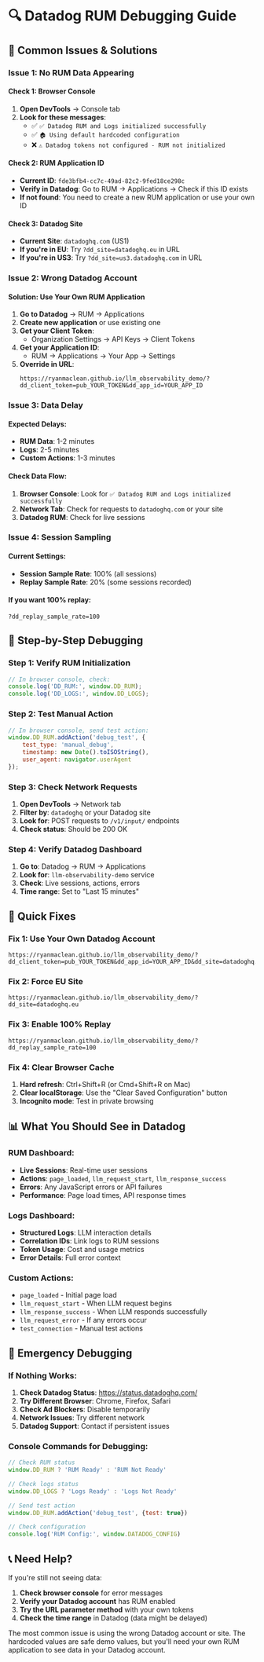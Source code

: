 # 🔍 Datadog RUM Debugging Guide

## 🚨 **Common Issues & Solutions**

### **Issue 1: No RUM Data Appearing**

#### **Check 1: Browser Console**
1. **Open DevTools** → Console tab
2. **Look for these messages**:
   - ✅ `✅ Datadog RUM and Logs initialized successfully`
   - ✅ `🏠 Using default hardcoded configuration`
   - ❌ `⚠️ Datadog tokens not configured - RUM not initialized`

#### **Check 2: RUM Application ID**
- **Current ID**: `fde3bfb4-cc7c-49ad-82c2-9fed18ce298c`
- **Verify in Datadog**: Go to RUM → Applications → Check if this ID exists
- **If not found**: You need to create a new RUM application or use your own ID

#### **Check 3: Datadog Site**
- **Current Site**: `datadoghq.com` (US1)
- **If you're in EU**: Try `?dd_site=datadoghq.eu` in URL
- **If you're in US3**: Try `?dd_site=us3.datadoghq.com` in URL

### **Issue 2: Wrong Datadog Account**

#### **Solution**: Use Your Own RUM Application
1. **Go to Datadog** → RUM → Applications
2. **Create new application** or use existing one
3. **Get your Client Token**:
   - Organization Settings → API Keys → Client Tokens
4. **Get your Application ID**:
   - RUM → Applications → Your App → Settings
5. **Override in URL**:
   ```
   https://ryanmaclean.github.io/llm_observability_demo/?dd_client_token=pub_YOUR_TOKEN&dd_app_id=YOUR_APP_ID
   ```

### **Issue 3: Data Delay**

#### **Expected Delays**:
- **RUM Data**: 1-2 minutes
- **Logs**: 2-5 minutes
- **Custom Actions**: 1-3 minutes

#### **Check Data Flow**:
1. **Browser Console**: Look for `✅ Datadog RUM and Logs initialized successfully`
2. **Network Tab**: Check for requests to `datadoghq.com` or your site
3. **Datadog RUM**: Check for live sessions

### **Issue 4: Session Sampling**

#### **Current Settings**:
- **Session Sample Rate**: 100% (all sessions)
- **Replay Sample Rate**: 20% (some sessions recorded)

#### **If you want 100% replay**:
```
?dd_replay_sample_rate=100
```

## 🧪 **Step-by-Step Debugging**

### **Step 1: Verify RUM Initialization**
```javascript
// In browser console, check:
console.log('DD_RUM:', window.DD_RUM);
console.log('DD_LOGS:', window.DD_LOGS);
```

### **Step 2: Test Manual Action**
```javascript
// In browser console, send test action:
window.DD_RUM.addAction('debug_test', {
    test_type: 'manual_debug',
    timestamp: new Date().toISOString(),
    user_agent: navigator.userAgent
});
```

### **Step 3: Check Network Requests**
1. **Open DevTools** → Network tab
2. **Filter by**: `datadoghq` or your Datadog site
3. **Look for**: POST requests to `/v1/input/` endpoints
4. **Check status**: Should be 200 OK

### **Step 4: Verify Datadog Dashboard**
1. **Go to**: Datadog → RUM → Applications
2. **Look for**: `llm-observability-demo` service
3. **Check**: Live sessions, actions, errors
4. **Time range**: Set to "Last 15 minutes"

## 🔧 **Quick Fixes**

### **Fix 1: Use Your Own Datadog Account**
```
https://ryanmaclean.github.io/llm_observability_demo/?dd_client_token=pub_YOUR_TOKEN&dd_app_id=YOUR_APP_ID&dd_site=datadoghq.com
```

### **Fix 2: Force EU Site**
```
https://ryanmaclean.github.io/llm_observability_demo/?dd_site=datadoghq.eu
```

### **Fix 3: Enable 100% Replay**
```
https://ryanmaclean.github.io/llm_observability_demo/?dd_replay_sample_rate=100
```

### **Fix 4: Clear Browser Cache**
1. **Hard refresh**: Ctrl+Shift+R (or Cmd+Shift+R on Mac)
2. **Clear localStorage**: Use the "Clear Saved Configuration" button
3. **Incognito mode**: Test in private browsing

## 📊 **What You Should See in Datadog**

### **RUM Dashboard**:
- **Live Sessions**: Real-time user sessions
- **Actions**: `page_loaded`, `llm_request_start`, `llm_response_success`
- **Errors**: Any JavaScript errors or API failures
- **Performance**: Page load times, API response times

### **Logs Dashboard**:
- **Structured Logs**: LLM interaction details
- **Correlation IDs**: Link logs to RUM sessions
- **Token Usage**: Cost and usage metrics
- **Error Details**: Full error context

### **Custom Actions**:
- `page_loaded` - Initial page load
- `llm_request_start` - When LLM request begins
- `llm_response_success` - When LLM responds successfully
- `llm_request_error` - If any errors occur
- `test_connection` - Manual test actions

## 🚨 **Emergency Debugging**

### **If Nothing Works**:
1. **Check Datadog Status**: https://status.datadoghq.com/
2. **Try Different Browser**: Chrome, Firefox, Safari
3. **Check Ad Blockers**: Disable temporarily
4. **Network Issues**: Try different network
5. **Datadog Support**: Contact if persistent issues

### **Console Commands for Debugging**:
```javascript
// Check RUM status
window.DD_RUM ? 'RUM Ready' : 'RUM Not Ready'

// Check logs status  
window.DD_LOGS ? 'Logs Ready' : 'Logs Not Ready'

// Send test action
window.DD_RUM.addAction('debug_test', {test: true})

// Check configuration
console.log('RUM Config:', window.DATADOG_CONFIG)
```

## 📞 **Need Help?**

If you're still not seeing data:
1. **Check browser console** for error messages
2. **Verify your Datadog account** has RUM enabled
3. **Try the URL parameter method** with your own tokens
4. **Check the time range** in Datadog (data might be delayed)

The most common issue is using the wrong Datadog account or site. The hardcoded values are safe demo values, but you'll need your own RUM application to see data in your Datadog account.
